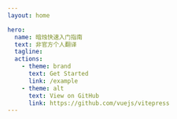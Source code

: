 ```yaml
---
layout: home

hero:
  name: 暗烛快速入门指南
  text: 非官方个人翻译
  tagline: 
  actions:
    - theme: brand
      text: Get Started
      link: /example
    - theme: alt
      text: View on GitHub
      link: https://github.com/vuejs/vitepress
---
```

